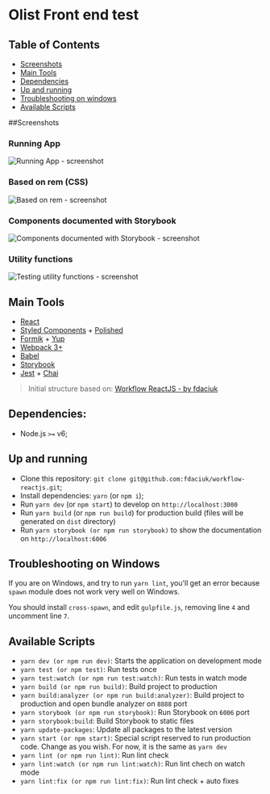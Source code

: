 # Olist Front end test

## Table of Contents

- [Screenshots](#screenshots)
- [Main Tools](#main-tools)
- [Dependencies](#dependencies)
- [Up and running](#up-and-running)
- [Troubleshooting on windows](#troubleshooting-on-windows)
- [Available Scripts](#available-scripts)

##Screenshots

### Running App

![Running App - screenshot](https://i.imgur.com/C2iQkz5.gif)

### Based on rem (CSS)

![Based on rem - screenshot](https://i.imgur.com/9iiCxg3.gif)

### Components documented with Storybook

![Components documented with Storybook - screenshot](https://i.imgur.com/lMd7Sb5.gif)

### Utility functions

![Testing utility functions - screenshot](https://i.imgur.com/7571yRz.gif)

## Main Tools

* [React](https://reactjs.org/)
* [Styled Components](https://www.styled-components.com/) + [Polished](https://polished.js.org/)
* [Formik](https://github.com/jaredpalmer/formik) + [Yup](https://github.com/jquense/yup)
* [Webpack 3+](https://webpack.github.io/)
* [Babel](https://babeljs.io/)
* [Storybook](https://storybook.js.org/)
* [Jest](https://facebook.github.io/jest/) + [Chai](http://chaijs.com/)

> Initial structure based on: [Workflow ReactJS - by fdaciuk](https://github.com/fdaciuk/workflow-reactjs)

## Dependencies:

- Node.js `>=` v6;

## Up and running

- Clone this repository: `git clone git@github.com:fdaciuk/workflow-reactjs.git`;
- Install dependencies: `yarn` (or `npm i`);
- Run `yarn dev` (or `npm start`) to develop on `http://localhost:3000`
- Run `yarn build` (or `npm run build`) for production build (files will be generated on `dist` directory)
- Run `yarn storybook (or npm run storybook)` to show the documentation on `http://localhost:6006`

## Troubleshooting on Windows

If you are on Windows, and try to run `yarn lint`, you'll get an error
because `spawn` module does not work very well on Windows.

You should install `cross-spawn`, and edit `gulpfile.js`, removing line `4` and
uncomment line `7`.

## Available Scripts

- `yarn dev (or npm run dev)`: Starts the application on development mode
- `yarn test (or npm test)`: Run tests once
- `yarn test:watch (or npm run test:watch)`: Run tests in watch mode
- `yarn build (or npm run build)`: Build project to production
- `yarn build:analyzer (or npm run build:analyzer)`: Build project to production and open bundle analyzer on `8888` port
- `yarn storybook (or npm run storybook)`: Run Storybook on `6006` port
- `yarn storybook:build`: Build Storybook to static files
- `yarn update-packages`: Update all packages to the latest version
- `yarn start (or npm start)`: Special script reserved to run production code. Change as you wish. For now, it is the same as `yarn dev`
- `yarn lint (or npm run lint)`: Run lint check
- `yarn lint:watch (or npm run lint:watch)`: Run lint chech on watch mode
- `yarn lint:fix (or npm run lint:fix)`: Run lint check + auto fixes
